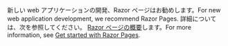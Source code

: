 <span data-ttu-id="98ab1-101">新しい web アプリケーションの開発、Razor ページはお勧めします。</span><span class="sxs-lookup"><span data-stu-id="98ab1-101">For new web application development, we recommend Razor Pages.</span></span> <span data-ttu-id="98ab1-102">詳細については、次を参照してください。 [Razor ページの概要](/aspnet/core/tutorials/razor-pages/razor-pages-start)します。</span><span class="sxs-lookup"><span data-stu-id="98ab1-102">For more information, see [Get started with Razor Pages](/aspnet/core/tutorials/razor-pages/razor-pages-start).</span></span>